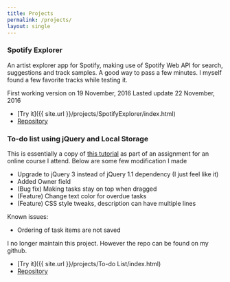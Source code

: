 ```yaml
---
title: Projects
permalink: /projects/
layout: single
---
```


### Spotify Explorer
An artist explorer app for Spotify, making use of Spotify Web API for search, suggestions and track samples.
A good way to pass a few minutes. I myself found a few favorite tracks while testing it.

First working version on 19 November, 2016
Lasted update 22 November, 2016

 + [Try it]({{ site.url }}/projects/SpotifyExplorer/index.html)
 + [Repository](https://github.com/luungoc2005/SpotifyExplorer)

### To-do list using jQuery and Local Storage
This is essentially a copy of [this tutorial](https://www.sitepoint.com/building-list-jquery-local-storage/) as part of an assignment for an online course I attend. Below are some few modification I made

 + Upgrade to jQuery 3 instead of jQuery 1.1 dependency (I just feel like it)
 + Added Owner field
 + (Bug fix) Making tasks stay on top when dragged
 + (Feature) Change text color for overdue tasks
 + (Feature) CSS style tweaks, description can have multiple lines

Known issues:
 + Ordering of task items are not saved
 
I no longer maintain this project. However the repo can be found on my github.

 + [Try it]({{ site.url }}/projects/To-do List/index.html)
 + [Repository](https://github.com/luungoc2005/ToDoList-Update)